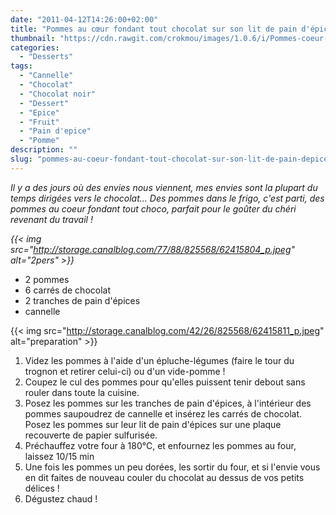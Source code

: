```yaml
---
date: "2011-04-12T14:26:00+02:00"
title: "Pommes au cœur fondant tout chocolat sur son lit de pain d'épices"
thumbnail: "https://cdn.rawgit.com/crokmou/images/1.0.6/i/Pommes-coeur-chocolat.jpg"
categories:
  - "Desserts"
tags:
  - "Cannelle"
  - "Chocolat"
  - "Chocolat noir"
  - "Dessert"
  - "Epice"
  - "Fruit"
  - "Pain d'epice"
  - "Pomme"
description: ""
slug: "pommes-au-coeur-fondant-tout-chocolat-sur-son-lit-de-pain-depices"
---
```




_Il y a des jours où des envies nous viennent, mes envies sont la plupart du temps dirigées vers le chocolat... Des pommes dans le frigo, c'est parti, des pommes au coeur fondant tout choco, parfait pour le goûter du chéri revenant du travail !_

_{{< img src="http://storage.canalblog.com/77/88/825568/62415804_p.jpeg" alt="2pers" >}}_

*   2 pommes
*   6 carrés de chocolat
*   2 tranches de pain d'épices
*   cannelle

{{< img src="http://storage.canalblog.com/42/26/825568/62415811_p.jpeg" alt="preparation" >}}

1.  Videz les pommes à l'aide d'un épluche-légumes (faire le tour du trognon et retirer celui-ci) ou d'un vide-pomme !
2.  Coupez le cul des pommes pour qu'elles puissent tenir debout sans rouler dans toute la cuisine.
3.  Posez les pommes sur les tranches de pain d'épices, à l'intérieur des pommes saupoudrez de cannelle et insérez les carrés de chocolat. Posez les pommes sur leur lit de pain d'épices sur une plaque recouverte de papier sulfurisée.
4.  Préchauffez votre four à 180°C, et enfournez les pommes au four, laissez 10/15 min
5.  Une fois les pommes un peu dorées, les sortir du four, et si l'envie vous en dit faites de nouveau couler du chocolat au dessus de vos petits délices !
6.  Dégustez chaud !